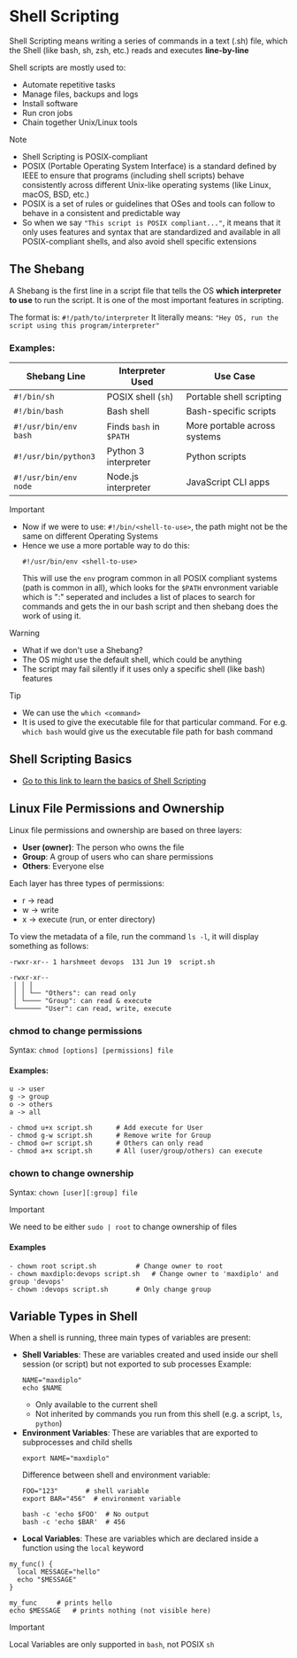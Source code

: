 # Shell Scripting

Shell Scripting means writing a series of commands in a text (.sh) file, which the Shell (like bash, sh, zsh, etc.) reads and executes **line-by-line**

Shell scripts are mostly used to:
- Automate repetitive tasks
- Manage files, backups and logs
- Install software
- Run cron jobs
- Chain together Unix/Linux tools

> [!NOTE]
> - Shell Scripting is POSIX-compliant
> - POSIX (Portable Operating System Interface) is a standard defined by IEEE to ensure that programs (including shell scripts) behave consistently across different Unix-like operating systems (like Linux, macOS, BSD, etc.)
> - POSIX is a set of rules or guidelines that OSes and tools can follow to behave in a consistent and predictable way
> - So when we say `"This script is POSIX compliant..."`, it means that it only uses features and syntax that are standardized and available in all POSIX-compliant shells, and also avoid shell specific extensions


## The Shebang
A Shebang is the first line in a script file that tells the OS **which interpreter to use** to run the script. It is one of the most important features in scripting.

The format is: `#!/path/to/interpreter`
It literally means: `"Hey OS, run the script using this program/interpreter"`

### Examples:
| Shebang Line          | Interpreter Used        | Use Case                     |
| --------------------- | ----------------------- | ---------------------------- |
| `#!/bin/sh`           | POSIX shell (`sh`)      | Portable shell scripting     |
| `#!/bin/bash`         | Bash shell              | Bash-specific scripts        |
| `#!/usr/bin/env bash` | Finds `bash` in `$PATH` | More portable across systems |
| `#!/usr/bin/python3`  | Python 3 interpreter    | Python scripts               |
| `#!/usr/bin/env node` | Node.js interpreter     | JavaScript CLI apps          |

> [!IMPORTANT]
> - Now if we were to use: `#!/bin/<shell-to-use>`, the path might not be the same on different Operating Systems
> - Hence we use a more portable way to do this:
>   ```
>   #!/usr/bin/env <shell-to-use>
>   ```
>   This will use the `env` program common in all POSIX compliant systems (path is common in all), which looks for the `$PATH` envronment variable which is ":" seperated and includes a list of places to search for commands and gets the <shell-to-use> in our bash script and then shebang does the work of using it.

> [!WARNING]
> - What if we don't use a Shebang?
> - The OS might use the default shell, which could be anything
> - The script may fail silently if it uses only a specific shell (like bash) features

> [!TIP]
> - We can use the `which <command>`
> - It is used to give the executable file for that particular command. For e.g. `which bash` would give us the executable file path for bash command


## Shell Scripting Basics
- [Go to this link to learn the basics of Shell Scripting](https://www.tutorialspoint.com/unix/shell_scripting.htm)


## Linux File Permissions and Ownership
Linux file permissions and ownership are based on three layers:
- **User (owner)**: The person who owns the file
- **Group**: A group of users who can share permissions
- **Others**: Everyone else

Each layer has three types of permissions:
- r -> read
- w -> write
- x -> execute (run, or enter directory)

To view the metadata of a file, run the command `ls -l`, it will display something as follows:
```
-rwxr-xr-- 1 harshmeet devops  131 Jun 19  script.sh

-rwxr-xr--  
 │ │ │
 │ │ └── "Others": can read only
 │ └──── "Group": can read & execute
 └────── "User": can read, write, execute
```

### chmod to change permissions
Syntax: `chmod [options] [permissions] file`

#### Examples:
```
u -> user
g -> group
o -> others
a -> all
```
```
- chmod u+x script.sh      # Add execute for User
- chmod g-w script.sh      # Remove write for Group
- chmod o=r script.sh      # Others can only read
- chmod a+x script.sh      # All (user/group/others) can execute
```

### chown to change ownership
Syntax: `chown [user][:group] file`

> [!IMPORTANT]
> We need to be either `sudo | root` to change ownership of files

#### Examples
```
- chown root script.sh 			# Change owner to root
- chown maxdiplo:devops script.sh 	# Change owner to 'maxdiplo' and group 'devops'
- chown :devops script.sh 		# Only change group
```

## Variable Types in Shell
When a shell is running, three main types of variables are present:
- **Shell Variables**: These are variables created and used inside our shell session (or script) but not exported to sub processes
  Example:
  ```
  NAME="maxdiplo"
  echo $NAME
  ```
  - Only available to the current shell
  - Not inherited by commands you run from this shell (e.g. a script, `ls`, `python`)
- **Environment Variables**: These are variables that are exported to subprocesses and child shells
  ```
  export NAME="maxdiplo"
  ```
  Difference between shell and environment variable:
  ```
  FOO="123"       # shell variable
  export BAR="456"  # environment variable

  bash -c 'echo $FOO'  # No output
  bash -c 'echo $BAR'  # 456
  ```
- **Local Variables**: These are variables which are declared inside a function using the `local` keyword
```
my_func() {
  local MESSAGE="hello"
  echo "$MESSAGE"
}

my_func		# prints hello
echo $MESSAGE	# prints nothing (not visible here)
```

> [!IMPORTANT]
> Local Variables are only supported in `bash`, not POSIX `sh`
